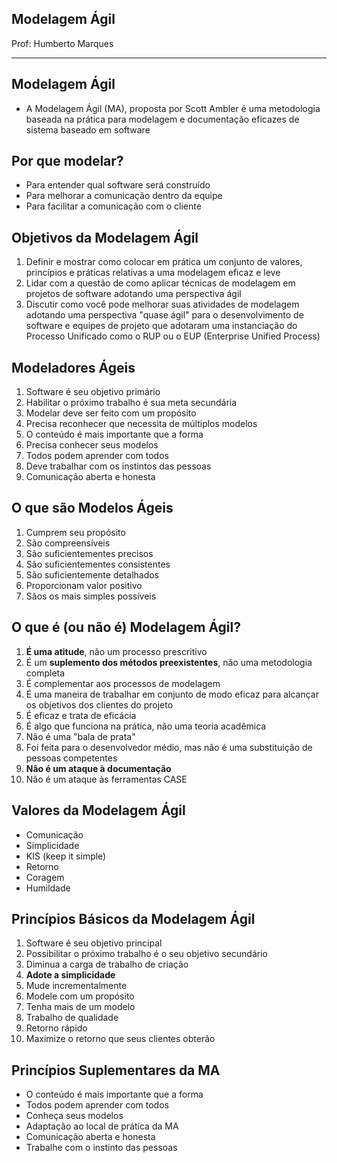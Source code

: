 ## Modelagem Ágil

Prof: Humberto Marques

----

## Modelagem Ágil
- A Modelagem Ágil (MA), proposta por Scott Ambler é uma metodologia baseada na prática para modelagem e documentação eficazes de sistema baseado em software

## Por que modelar?
- Para entender qual software será construído
- Para melhorar a comunicação dentro da equipe
- Para facilitar a comunicação com o cliente

## Objetivos da Modelagem Ágil
1. Definir e mostrar como colocar em prática um conjunto de valores, princípios e práticas relativas a uma modelagem eficaz e leve
2. Lidar com a questão de como aplicar técnicas de modelagem em projetos de software adotando uma perspectiva ágil
3. Discutir como você pode melhorar suas atividades de modelagem adotando uma perspectiva "quase ágil" para o desenvolvimento de software e equipes de projeto que adotaram uma instanciação do Processo Unificado como o RUP ou o EUP (Enterprise Unified Process)

## Modeladores Ágeis
1. Software é seu objetivo primário
2. Habilitar o próximo trabalho é sua meta secundária
3. Modelar deve ser feito com um propósito
4. Precisa reconhecer que necessita de múltiplos modelos
5. O conteúdo é mais importante que a forma
6. Precisa conhecer seus modelos
7. Todos podem aprender com todos
8. Deve trabalhar com os instintos das pessoas
9. Comunicação aberta e honesta

## O que são Modelos Ágeis
1. Cumprem seu propósito
2. São compreensíveis
3. São suficientementes precisos
4. São suficientementes consistentes
5. São suficientemente detalhados
6. Proporcionam valor positivo
7. Sãos os mais simples possíveis

## O que é (ou não é) Modelagem Ágil?
1. **É uma atitude**, não um processo prescritivo
2. É um **suplemento dos métodos preexistentes**, não uma metodologia completa
3. É complementar aos processos de modelagem
4. É uma maneira de trabalhar em conjunto de modo eficaz para alcançar os objetivos dos clientes do projeto
5. É eficaz e trata de eficácia
6. É algo que funciona na prática, não uma teoria acadêmica
7. Não é uma "bala de prata"
8. Foi feita para o desenvolvedor médio, mas não é uma substituição de pessoas competentes
9. **Não é um ataque à documentação**
10. Não é um ataque às ferramentas CASE

## Valores da Modelagem Ágil
- Comunicação
- Simplicidade
- KIS (keep it simple)
- Retorno
- Coragem
- Humildade

## Princípios Básicos da Modelagem Ágil
1. Software é seu objetivo principal
2. Possibilitar o próximo trabalho é o seu objetivo secundário
3. Diminua a carga de trabalho de criação 
3. **Adote a simplicidade**
6. Mude incrementalmente
7. Modele com um propósito
8. Tenha mais de um modelo
9. Trabalho de qualidade
10. Retorno rápido
11. Maximize o retorno que seus clientes obterão

## Princípios Suplementares da MA
- O conteúdo é mais importante que a forma
- Todos podem aprender com todos
- Conheça seus modelos
- Adaptação ao local de prática da MA
- Comunicação aberta e honesta
- Trabalhe com o instinto das pessoas


